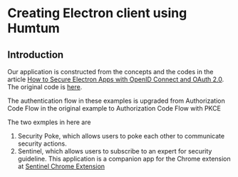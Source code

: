 # Creating Electron client using Humtum

## Introduction
Our application is constructed from the concepts and the codes in the article [How to Secure Electron Apps with OpenID Connect and OAuth 2.0](https://auth0.com/blog/securing-electron-applications-with-openid-connect-and-oauth-2/).
The original code is [here](https://github.com/auth0-blog/electron-openid-oauth).

The authentication flow in these examples is upgraded from Authorization Code Flow in the original example to Authorization Code Flow with PKCE

The two exmples in here are

1. Security Poke, which allows users to poke each other to communicate security actions.
2. Sentinel, which allows users to subscribe to an expert for security guideline. This application is a companion app for the Chrome extension at [Sentinel Chrome Extension](https://github.com/anhmiuhv/HumtumChromeExtensionExample/tree/master/sentinel)